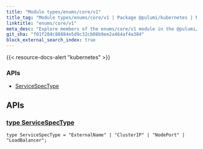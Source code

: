 ```yaml
---
title: "Module types/enums/core/v1"
title_tag: "Module types/enums/core/v1 | Package @pulumi/kubernetes | Node.js SDK"
linktitle: "enums/core/v1"
meta_desc: "Explore members of the enums/core/v1 module in the @pulumi/kubernetes package."
git_sha: "f01f284c88884e5d9c32cb08b9ee2a464af4a384"
block_external_search_index: true
---
```


<!-- WARNING: this page was generated by a tool. Do not edit it by hand. -->
<!-- To change it, please see https://github.com/pulumi/docs/tree/master/tools/tscdocgen. -->

{{< resource-docs-alert "kubernetes" >}}






<h3>APIs</h3>
<ul class="api">
    <li><a href="#ServiceSpecType"><span class="symbol api"></span>ServiceSpecType</a></li>
</ul>




<h2 id="apis">APIs</h2>
<h3 class="pdoc-module-header" id="ServiceSpecType" data-link-title="ServiceSpecType">
    <a href="https://github.com/pulumi/pulumi-kubernetes/blob/f01f284c88884e5d9c32cb08b9ee2a464af4a384/sdk/nodejs/types/enums/core/v1/index.ts#L12">
        type <strong>ServiceSpecType</strong>
    </a>
</h3>

<pre class="highlight"><code><span class='kd'>type</span> ServiceSpecType = <span class='s2'>"ExternalName"</span> | <span class='s2'>"ClusterIP"</span> | <span class='s2'>"NodePort"</span> | <span class='s2'>"LoadBalancer"</span>;</code></pre>
